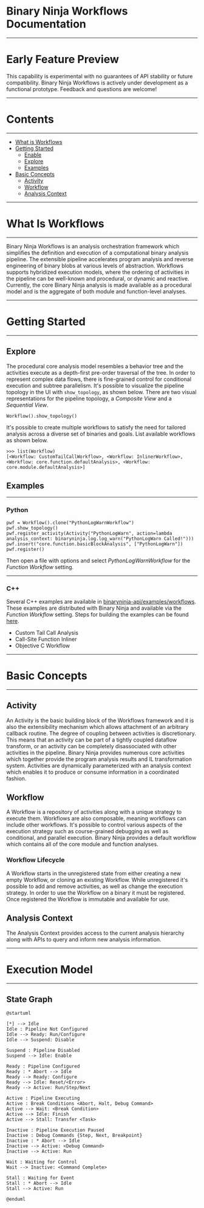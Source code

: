 Binary Ninja Workflows Documentation
===

---
# Early Feature Preview

This capability is experimental with no guarantees of API stability or future compatibility. Binary Ninja Workflows is actively under development as a functional prototype. Feedback and questions are welcome!


---
# Contents
---

- [What is Workflows](#what-is-workflows)
- [Getting Started](#getting-started)
	- [Enable](#enable)
	- [Explore](#explore)
	- [Examples](#examples)
- [Basic Concepts](#basic-concepts)
	- [Activity](#activity)
	- [Workflow](#workflow)
	- [Analysis Context](#analysis-context)

<!--
- [Execution Model](#execution-model)
	- [Activity Description](#activity-description)
	- [Workflow Description](#workflow-description)
- [Consistency Requirements](#consistency-requirements)
- [Strategies](#strategies)
- [Core Analysis Descriptions](#core-analysis-descriptions)
- [Extended Analysis Descriptions](#extended-analysis-descriptions)
-->

---
# What Is Workflows
---

Binary Ninja Workflows is an analysis orchestration framework which simplifies the definition and execution of a computational binary analysis pipeline. The extensible pipeline accelerates program analysis and reverse engineering of binary blobs at various levels of abstraction. Workflows supports hybridized execution models, where the ordering of activities in the pipeline can be well-known and procedural, or dynamic and reactive. Currently, the core Binary Ninja analysis is made available as a procedural model and is the aggregate of both module and function-level analyses.

---
# Getting Started
---



## Explore

The procedural core analysis model resembles a behavior tree and the activities execute as a depth-first pre-order traversal of the tree. In order to represent complex data flows, there is fine-grained control for conditional execution and subtree parallelism. It's possible to visualize the pipeline topology in the UI with `show_topology`, as shown below. There are two visual representations for the pipeline topology, a *Composite View* and a *Sequential View*.

```
Workflow().show_topology()
```

It's possible to create multiple workflows to satisfy the need for tailored analysis across a diverse set of binaries and goals. List available workflows as shown below.

```
>>> list(Workflow)
[<Workflow: CustomTailCallWorkflow>, <Workflow: InlinerWorkflow>, <Workflow: core.function.defaultAnalysis>, <Workflow: core.module.defaultAnalysis>]
```

## Examples

---
### Python

```
pwf = Workflow().clone("PythonLogWarnWorkflow")
pwf.show_topology()
pwf.register_activity(Activity("PythonLogWarn", action=lambda analysis_context: binaryninja.log.log_warn("PythonLogWarn Called!")))
pwf.insert("core.function.basicBlockAnalysis", ["PythonLogWarn"])
pwf.register()
```

Then open a file with options and select *PythonLogWarnWorkflow* for the *Function Workflow* setting.

---
### C++

Several C++ examples are available in [binaryninja-api/examples/workflows](https://github.com/Vector35/binaryninja-api/tree/dev/examples). These examples are distributed with Binary Ninja and available via the *Function Workflow* setting. Steps for building the examples can be found [here](https://github.com/Vector35/binaryninja-api#building).

- Custom Tail Call Analysis
- Call-Site Function Inliner
- Objective C Workflow

---
# Basic Concepts
---

## Activity

An Activity is the basic building block of the Workflows framework and it is also the extensibility mechanism which allows attachment of an arbitrary callback routine. The degree of coupling between activities is discretionary. This means that an activity can be part of a tightly coupled dataflow transform, or an activity can be completely disassociated with other activities in the pipeline. Binary Ninja provides numerous core activities which together provide the program analysis results and IL transformation system. Activities are dynamically parameterized with an analysis context which enables it to produce or consume information in a coordinated fashion.

## Workflow

A Workflow is a repository of activities along with a unique strategy to execute them. Workflows are also composable, meaning workflows can include other workflows. It's possible to control various aspects of the execution strategy such as course-grained debugging as well as conditional, and parallel execution. Binary Ninja provides a default workflow which contains all of the core module and function analyses.

### Workflow Lifecycle

A Workflow starts in the unregistered state from either creating a new empty Workflow, or cloning an existing Workflow. While unregistered it's possible to add and remove activities, as well as change the execution strategy. In order to use the Workflow on a binary it must be registered. Once registered the Workflow is immutable and available for use.

## Analysis Context

The Analysis Context provides access to the current analysis hierarchy along with APIs to query and inform new analysis information.


---
# Execution Model
---

## State Graph
```plantuml
@startuml

[*] --> Idle
Idle : Pipeline Not Configured
Idle --> Ready: Run/Configure
Idle --> Suspend: Disable

Suspend : Pipeline Disabled
Suspend --> Idle: Enable

Ready : Pipeline Configured
Ready : * Abort --> Idle
Ready --> Ready: Configure
Ready --> Idle: Reset/<Error>
Ready --> Active: Run/Step/Next

Active : Pipeline Executing
Active : Break Conditions <Abort, Halt, Debug Command>
Active --> Wait: <Break Condition>
Active --> Idle: Finish
Active --> Stall: Transfer <Task>

Inactive : Pipeline Execution Paused
Inactive : Debug Commands {Step, Next, Breakpoint}
Inactive : * Abort --> Idle
Inactive --> Active: <Debug Command>
Inactive --> Active: Run

Wait : Waiting for Control
Wait --> Inactive: <Command Complete>

Stall : Waiting for Event
Stall : * Abort --> Idle
Stall --> Active: Run

@enduml
```

<!---
## Pipeline

## Task Queue

## Concurrency

## Activity Description

### Metadata

### Properties

### Constructs

- Simple
- Selector
- Iterator
- Concurrent

## Workflow Description

### Metadata

### Properties

---
# Consistency Requirements
---

---
# Strategies
---

## Working with Basic Blocks

## Working with IL Forms

### Low-Level IL

### Medium-Level IL

### High-Level IL

### Single-Static Assignment (SSA)

## Rewriting IL

---
# Core Analysis Descriptions
---

---
# Extended Analysis Descriptions
---

--->
